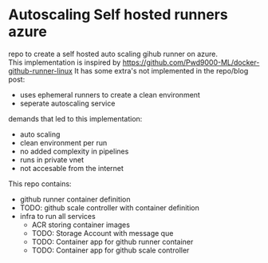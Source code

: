 # Autoscaling Self hosted runners azure

repo to create a self hosted auto scaling gihub runner on azure.  
This implementation is inspired by https://github.com/Pwd9000-ML/docker-github-runner-linux
It has some extra's not implemented in the repo/blog post:
  - uses ephemeral runners to create a clean environment
  - seperate autoscaling service

demands that led to this implementation:
 - auto scaling
 - clean environment per run
 - no added complexity in pipelines
 - runs in private vnet
 - not accesable from the internet

This repo contains:
 - github runner container definition
 - TODO: github scale controller with container definition
 - infra to run all services
   - ACR storing container images
   - TODO: Storage Account with message que
   - TODO: Container app for github runner container
   - TODO: Container app for github scale controller 




